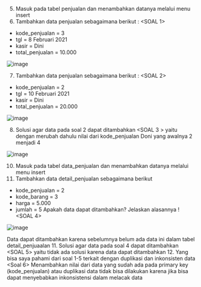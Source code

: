 5.	Masuk pada tabel penjualan dan menambahkan datanya melalui menu insert
6.	Tambahkan data penjualan sebagaimana berikut : <SOAL 1>
- kode_penjualan = 3 
- tgl = 8 Februari 2021 
- kasir = Dini 
- total_penjualan = 10.000

![image](https://github.com/rafaxputra/learn_myphpadmin/assets/75997309/c24c94d9-de9b-417d-bb18-865bdf3045d9)

7.	Tambahkan data penjualan sebagaimana berikut : <SOAL 2>
- kode_penjualan = 2 
- tgl = 10 Februari 2021 
- kasir = Dini 
- total_penjualan = 20.000

![image](https://github.com/rafaxputra/learn_myphpadmin/assets/75997309/88574e46-b614-4d95-9b96-55fba8d50c52)

8.	Solusi agar data pada soal 2 dapat ditambahkan <SOAL 3 > yaitu dengan merubah dahulu nilai dari kode_penjualan Doni yang awalnya 2 menjadi 4

![image](https://github.com/rafaxputra/learn_myphpadmin/assets/75997309/c794447e-36f8-4b19-8525-2d752da7d9a8)

10.	Masuk pada tabel data_penjualan dan menambahkan datanya melalui menu insert
11.	Tambahkan data detail_penjualan sebagaimana berikut 
- kode_penjualan = 2 
- kode_barang = 3 
- harga = 5.000 
- jumlah = 5 
Apakah data dapat ditambahkan? Jelaskan alasannya ! <SOAL 4>

![image](https://github.com/rafaxputra/learn_myphpadmin/assets/75997309/5d2546ae-dc8b-43d8-95bc-0a2225d3ba7c)

Data dapat ditambahkan karena sebelumnya belum ada data ini dalam tabel detail_penjuaalan
11.	Solusi agar data pada soal 4 dapat ditambahkan <SOAL 5> yaitu tidak ada solusi karena data dapat ditambahkan
12.	Yang bisa saya pahami dari soal 1-5 terkait dengan duplikasi dan inkonsisten data <Soal 6> 
Menambahkan nilai dari data yang sudah ada pada primary key (kode_penjualan) atau duplikasi data tidak bisa dilakukan karena jika bisa dapat menyebabkan inkonsistensi dalam melacak data
